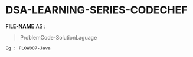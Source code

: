 # DSA-LEARNING-SERIES-CODECHEF

**FILE-NAME** AS :
    
   >ProblemCode-SolutionLaguage
   
   `Eg : FLOW007-Java`
